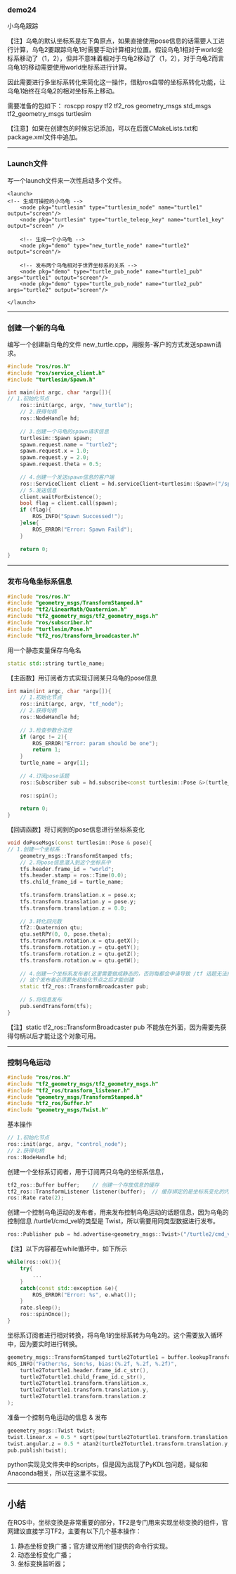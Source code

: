 ### demo24

小乌龟跟踪

【注】乌龟的默认坐标系是左下角原点，如果直接使用pose信息的话需要人工进行计算，乌龟2要跟踪乌龟1时需要手动计算相对位置。假设乌龟1相对于world坐标系移动了（1，2），但并不意味着相对于乌龟2移动了（1，2），对于乌龟2而言乌龟1的移动需要使用world坐标系进行计算。

因此需要进行多坐标系转化来简化这一操作，借助ros自带的坐标系转化功能，让乌龟1始终在乌龟2的相对坐标系上移动。

需要准备的包如下：
roscpp rospy tf2 tf2_ros geometry_msgs std_msgs tf2_geometry_msgs turtlesim

【注意】如果在创建包的时候忘记添加，可以在后面CMakeLists.txt和package.xml文件中追加。

------

### Launch文件

写一个launch文件来一次性启动多个文件。
```shell
<launch>
<!-- 生成可操控的小乌龟 -->
	<node pkg="turtlesim" type="turtlesim_node" name="turtle1" output="screen"/>
	<node pkg="turtlesim" type="turtle_teleop_key" name="turtle1_key" output="screen" />
	
	<!-- 生成一个小乌龟 -->
	<node pkg="demo" type="new_turtle_node" name="turtle2" output="screen"/>
	
	<!-- 发布两个乌龟相对于世界坐标系的关系 -->
	<node pkg="demo" type="turtle_pub_node" name="turtle1_pub" args="turtle1" output="screen"/>
	<node pkg="demo" type="turtle_pub_node" name="turtle2_pub" args="turtle2" output="screen"/>

</launch>
```

-----

### 创建一个新的乌龟

编写一个创建新乌龟的文件 new_turtle.cpp，用服务-客户的方式发送spawn请求。
```cpp
#include "ros/ros.h"
#include "ros/service_client.h"
#include "turtlesim/Spawn.h"

int main(int argc, char *argv[]){
// 1.初始化节点
	ros::init(argc, argv, "new_turtle");
	// 2.获得句柄
	ros::NodeHandle hd;
	
	// 3.创建一个乌龟的spawn请求信息
	turtlesim::Spawn spawn;
	spawn.request.name = "turtle2";
	spawn.request.x = 1.0;
	spawn.request.y = 2.0;
	spawn.request.theta = 0.5;
	
	// 4.创建一个发送spawn信息的客户端
	ros::ServiceClient client = hd.serviceClient<turtlesim::Spawn>("/spawn");
	// 5.发送信息
	client.waitForExistence();
	bool flag = client.call(spawn);
	if (flag){
		ROS_INFO("Spawn Successed!");
	}else{
		ROS_ERROR("Error: Spawn Faild");
	}
	
	return 0;
}
```

-----

### 发布乌龟坐标系信息

```cpp
#include "ros/ros.h"
#include "geometry_msgs/TransformStamped.h"
#include "tf2/LinearMath/Quaternion.h"
#include "tf2_geometry_msgs/tf2_geometry_msgs.h"
#include "ros/subscriber.h"
#include "turtlesim/Pose.h"
#include "tf2_ros/transform_broadcaster.h"
```

用一个静态变量保存乌龟名
```cpp
static std::string turtle_name;
```

【主函数】用订阅者方式实现订阅某只乌龟的pose信息
```cpp
int main(int argc, char *argv[]){
	// 1.初始化节点
	ros::init(argc, argv, "tf_node");
	// 2.获得句柄
	ros::NodeHandle hd;
	
	// 3.检查参数合法性
	if (argc != 2){
		ROS_ERROR("Error: param should be one");
		return 1;
	}
	turtle_name = argv[1];
	
	// 4.订阅pose话题
	ros::Subscriber sub = hd.subscribe<const turtlesim::Pose &>(turtle_name+"/pose", 100, doPoseMsgs);
	
	ros::spin();
	
	return 0;
}
```

【回调函数】将订阅到的pose信息进行坐标系变化
```cpp
void doPoseMsgs(const turtlesim::Pose & pose){
// 1.创建一个坐标系
	geometry_msgs::TransformStamped tfs;
	// 2.将pose信息潜入到这个坐标系中
	tfs.header.frame_id = "world";
	tfs.header.stamp = ros::Time(0.0);
	tfs.child_frame_id = turtle_name;
	
	tfs.transform.translation.x = pose.x;
	tfs.transform.translation.y = pose.y;
	tfs.transform.translation.z = 0.0;
	
	// 3.转化四元数
	tf2::Quaternion qtu;
	qtu.setRPY(0, 0, pose.theta);
	tfs.transform.rotation.x = qtu.getX();
	tfs.transform.rotation.y = qtu.getY();
	tfs.transform.rotation.z = qtu.getZ();
	tfs.transform.rotation.w = qtu.getW();
	
	// 4.创建一个坐标系发布者(这里需要做成静态的，否则每都会申请导致 /tf 话题无法持续)
	// 这个发布者必须要先初始化节点之后才能创建
	static tf2_ros::TransformBroadcaster pub;
	
	// 5.将信息发布
	pub.sendTransform(tfs);
}
```
【注】static tf2_ros::TransformBroadcaster pub 不能放在外面，因为需要先获得句柄以后才能让这个对象可用。

------

### 控制乌龟运动

```cpp
#include "ros/ros.h"
#include "tf2_geometry_msgs/tf2_geometry_msgs.h"
#include "tf2_ros/transform_listener.h"
#include "geometry_msgs/TransformStamped.h"
#include "tf2_ros/buffer.h"
#include "geometry_msgs/Twist.h"
```

基本操作
```cpp
// 1.初始化节点
ros::init(argc, argv, "control_node");
// 2.获得句柄
ros::NodeHandle hd;
```

创建一个坐标系订阅者，用于订阅两只乌龟的坐标系信息，
```cpp
tf2_ros::Buffer buffer;    // 创建一个存放信息的缓存
tf2_ros::TransformListener listener(buffer);  // 缓存绑定的是坐标系变化的内容
ros::Rate rate(2);
```

创建一个控制乌龟运动的发布者，用来发布控制乌龟运动的话题信息，因为乌龟的控制信息 /turtle1/cmd_vel的类型是 Twist，所以需要用同类型数据进行发布。
```cpp
ros::Publisher pub = hd.advertise<geometry_msgs::Twist>("/turtle2/cmd_vel", 100);  // "turtle2/cmd_vel" 也是可以的
```

【注】以下内容都在while循环中，如下所示
```cpp
while(ros::ok()){
	try{
		...
	}
	catch(const std::exception &e){
		ROS_ERROR("Error: %s", e.what());	
	}
	rate.sleep();
	ros::spinOnce();
}
```

坐标系订阅者进行相对转换，将乌龟1的坐标系转为乌龟2的。这个需要放入循环中，因为要实时进行转换。
```cpp
geometry_msgs::TransformStamped turtle2Toturtle1 = buffer.lookupTransform("turtle2", "turtle1", ros::Time(0));  // 从buffer中读出一个内容并转化
ROS_INFO("Father:%s, Son:%s, bias:(%.2f, %.2f, %.2f)",
	turtle2Toturtle1.header.frame_id.c_str(),
	turtle2Toturtle1.child_frame_id.c_str(),
	turtle2Toturtle1.transform.translation.x,
	turtle2Toturtle1.transform.translation.y,
	turtle2Toturtle1.transform.translation.z
);
```

准备一个控制乌龟运动的信息 & 发布
```cpp
geoemetry_msgs::Twist twist;
twist.linear.x = 0.5 * sqrt(pow(turtle2Toturtle1.transform.translation.x, 2) + pow(turtle2Toturtle1.transform.translation.y, 2));
twist.angular.z = 0.5 * atan2(turtle2Toturtle1.transform.translation.y, turtle2Toturtle1.transform.translation.x);
pub.publish(twist);
```

python实现见文件夹中的scripts，但是因为出现了PyKDL包问题，疑似和Anaconda相关，所以在这里不实现。

-----

## 小结

在ROS中，坐标变换是非常重要的部分，TF2是专门用来实现坐标变换的组件，官网建议直接学习TF2，主要有以下几个基本操作：
1. 静态坐标变换广播；官方建议用他们提供的命令行实现。
2. 动态坐标变化广播；
3. 坐标变换监听器；

